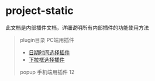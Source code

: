 project-static
===
此文档是内部插件文档，详细说明所有内部插件的功能使用方法

> plugin目录 PC端用插件
>   *  [日期时间选择插件](/plugin/plugin-date-picker/plugin-date-picker.md)
>   *  [下拉框选择插件](/plugin/plugin-form/form.md)
>
> popup 手机端用插件 12




